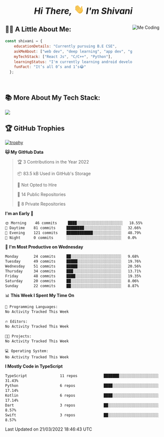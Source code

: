 # <p align="center">️ _Hi There, <img src="https://raw.githubusercontent.com/SanjayDevTech/SanjayDevTech/master/assets/wave.gif" alt="waving hand" width="33px"> I'm Shivani_</p>

<img align="right" alt="Me Coding" height="200" src="https://media.giphy.com/media/L1R1tvI9svkIWwpVYr/giphy.gif">

## 👩‍💻 **A Little About Me:**
```jsx
const shivani = {
    educationDetails: "Currently pursuing B.E CSE",
    askMeAbout: ["web dev", "deep learning", "app dev", "gardening"],
    myTechStack: ["React Js", "C/C++", "Python"],
    learningStatus: "I'm currently learning android development",
    funFact: "It’s all 0’s and 1’s😂"
  };
```

<br/>

## 📚 **More About My Tech Stack:**

   <img align="center" src="https://github-readme-stats.vercel.app/api/top-langs/?username=shivu-srk&layout=compact&theme=vue-dark"/>
   <br/>
   
## 🏆 GitHub Trophies

[![trophy](https://github-profile-trophy.vercel.app/?username=shivu-srk&theme=nord&column=7)](https://github.com/ryo-ma/github-profile-trophy)

<!--START_SECTION:waka-->
**🐱 My GitHub Data** 

> 🏆 3 Contributions in the Year 2022
 > 
> 📦 83.5 kB Used in GitHub's Storage 
 > 
> 🚫 Not Opted to Hire
 > 
> 📜 14 Public Repositories 
 > 
> 🔑 8 Private Repositories  
 > 
**I'm an Early 🐤** 

```text
🌞 Morning    46 commits     ████░░░░░░░░░░░░░░░░░░░░░   18.55% 
🌆 Daytime    81 commits     ████████░░░░░░░░░░░░░░░░░   32.66% 
🌃 Evening    121 commits    ████████████░░░░░░░░░░░░░   48.79% 
🌙 Night      0 commits      ░░░░░░░░░░░░░░░░░░░░░░░░░   0.0%

```
📅 **I'm Most Productive on Wednesday** 

```text
Monday       24 commits     ██░░░░░░░░░░░░░░░░░░░░░░░   9.68% 
Tuesday      49 commits     █████░░░░░░░░░░░░░░░░░░░░   19.76% 
Wednesday    51 commits     █████░░░░░░░░░░░░░░░░░░░░   20.56% 
Thursday     34 commits     ███░░░░░░░░░░░░░░░░░░░░░░   13.71% 
Friday       48 commits     ████░░░░░░░░░░░░░░░░░░░░░   19.35% 
Saturday     20 commits     ██░░░░░░░░░░░░░░░░░░░░░░░   8.06% 
Sunday       22 commits     ██░░░░░░░░░░░░░░░░░░░░░░░   8.87%

```


📊 **This Week I Spent My Time On** 

```text
💬 Programming Languages: 
No Activity Tracked This Week

🔥 Editors: 
No Activity Tracked This Week

🐱‍💻 Projects: 
No Activity Tracked This Week

💻 Operating System: 
No Activity Tracked This Week

```

**I Mostly Code in TypeScript** 

```text
TypeScript               11 repos            ███████░░░░░░░░░░░░░░░░░░   31.43% 
Python                   6 repos             ████░░░░░░░░░░░░░░░░░░░░░   17.14% 
Kotlin                   6 repos             ████░░░░░░░░░░░░░░░░░░░░░   17.14% 
Dart                     3 repos             ██░░░░░░░░░░░░░░░░░░░░░░░   8.57% 
Swift                    3 repos             ██░░░░░░░░░░░░░░░░░░░░░░░   8.57%

```



 Last Updated on 21/03/2022 18:46:43 UTC
<!--END_SECTION:waka-->
